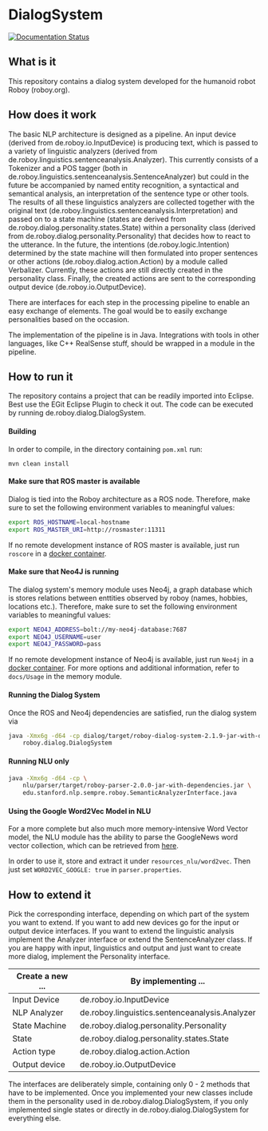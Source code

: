 # DialogSystem
[![Documentation Status](https://readthedocs.org/projects/roboydialog/badge/?version=master)](http://roboydialog.readthedocs.io/en/master/?badge=master)

## What is it 

This repository contains a dialog system developed for the humanoid robot Roboy (roboy.org). 

## How does it work

The basic NLP architecture is designed as a pipeline. An input device (derived from de.roboy.io.InputDevice) is producing text, which is passed to a variety of linguistic analyzers (derived from de.roboy.linguistics.sentenceanalysis.Analyzer). This currently consists of a Tokenizer and a POS tagger (both in de.roboy.linguistics.sentenceanalysis.SentenceAnalyzer) but could in the future be accompanied by named entity recognition, a syntactical and semantical analysis, an interpretation of the sentence type or other tools. The results of all these linguistics analyzers are collected together with the original text (de.roboy.linguistics.sentenceanalysis.Interpretation) and passed on to a state machine (states are derived from de.roboy.dialog.personality.states.State) within a personality class (derived from de.roboy.dialog.personality.Personality) that decides how to react to the utterance. In the future, the intentions (de.roboy.logic.Intention) determined by the state machine will then formulated into proper sentences or other actions (de.roboy.dialog.action.Action) by a module called Verbalizer. Currently, these actions are still directly created in the personality class. Finally, the created actions are sent to the corresponding output device (de.roboy.io.OutputDevice).

There are interfaces for each step in the processing pipeline to enable an easy exchange of elements. The goal would be to easily exchange personalities based on the occasion.

The implementation of the pipeline is in Java. Integrations with tools in other languages, like C++ RealSense stuff, should be wrapped in a module in the pipeline.

## How to run it

The repository contains a project that can be readily imported into Eclipse. Best use the EGit Eclipse Plugin to check it out. The code can be executed by running de.roboy.dialog.DialogSystem.

#### Building

In order to compile, in the directory containing `pom.xml` run: 
```
mvn clean install
```

#### Make sure that ROS master is available

Dialog is tied into the Roboy architecture as a ROS node.
Therefore, make sure to set the following environment variables to meaningful values:
```bash
export ROS_HOSTNAME=local-hostname
export ROS_MASTER_URI=http://rosmaster:11311
```

If no remote development instance of ROS master is available, just run
`roscore` in a [docker container](http://wiki.ros.org/docker/Tutorials/Docker).

#### Make sure that Neo4J is running

The dialog system's memory module uses Neo4j, a graph database which is
stores relations between enttities observed by roboy (names, hobbies, locations etc.).
Therefore, make sure to set the following environment variables to meaningful values:
```bash
export NEO4J_ADDRESS=bolt://my-neo4j-database:7687                
export NEO4J_USERNAME=user
export NEO4J_PASSWORD=pass
```

If no remote development instance of Neo4j is available, just run
`Neo4j` in a [docker container](https://neo4j.com/developer/docker/#_how_to_use_the_neo4j_docker_image). For more options and additional information, refer to `docs/Usage` in the
memory module.

#### Running the Dialog System

Once the ROS and Neo4j dependencies are satisfied, run the dialog system via
```bash
java -Xmx6g -d64 -cp dialog/target/roboy-dialog-system-2.1.9-jar-with-dependencies.jar \
    roboy.dialog.DialogSystem
```

#### Running NLU only

```bash
java -Xmx6g -d64 -cp \
    nlu/parser/target/roboy-parser-2.0.0-jar-with-dependencies.jar \
    edu.stanford.nlp.sempre.roboy.SemanticAnalyzerInterface.java
```

#### Using the Google Word2Vec Model in NLU

For a more complete but also much more memory-intensive Word Vector model,
the NLU module has the ability to parse the GoogleNews word vector collection,
which can be retrieved from [here](https://s3.amazonaws.com/dl4j-distribution/GoogleNews-vectors-negative300.bin.gz).

In order to use it, store and extract it under `resources_nlu/word2vec`. Then just set
`WORD2VEC_GOOGLE: true` in `parser.properties`.

## How to extend it

Pick the corresponding interface, depending on which part of the system you want to extend. If you want to add new devices go for the input or output device interfaces. If you want to extend the linguistic analysis implement the Analyzer interface or extend the SentenceAnalyzer class. If you are happy with input, linguistics and output and just want to create more dialog, implement the Personality interface.

|Create a new ...|By implementing ...   |
|----------------|-----------------------|
|Input Device    |de.roboy.io.InputDevice|
|NLP Analyzer    |de.roboy.linguistics.sentenceanalysis.Analyzer|
|State Machine   |de.roboy.dialog.personality.Personality|
|State           |de.roboy.dialog.personality.states.State|
|Action type     |de.roboy.dialog.action.Action|
|Output device   |de.roboy.io.OutputDevice|

The interfaces are deliberately simple, containing only 0 - 2 methods that have to be implemented. Once you implemented your new classes include them in the personality used in de.roboy.dialog.DialogSystem, if you only implemented single states or directly in de.roboy.dialog.DialogSystem for everything else.
